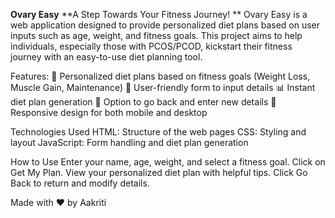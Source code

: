 **Ovary Easy**
**A Step Towards Your Fitness Journey!
**
Ovary Easy is a web application designed to provide personalized diet plans based on user inputs such as age, weight, and fitness goals. This project aims to help individuals, especially those with PCOS/PCOD, kickstart their fitness journey with an easy-to-use diet planning tool.

Features:
🎯 Personalized diet plans based on fitness goals (Weight Loss, Muscle Gain, Maintenance)
📝 User-friendly form to input details
📊 Instant diet plan generation
🔄 Option to go back and enter new details
📱 Responsive design for both mobile and desktop

Technologies Used
HTML: Structure of the web pages
CSS: Styling and layout
JavaScript: Form handling and diet plan generation

How to Use
Enter your name, age, weight, and select a fitness goal.
Click on Get My Plan.
View your personalized diet plan with helpful tips.
Click Go Back to return and modify details.

Made with ❤️ by Aakriti
